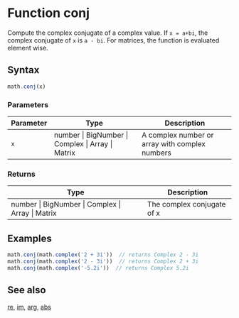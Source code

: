 <!-- Note: This file is automatically generated from source code comments. Changes made in this file will be overridden. -->
# Function conj
Compute the complex conjugate of a complex value.
If `x = a+bi`, the complex conjugate of `x` is `a - bi`.
For matrices, the function is evaluated element wise.
## Syntax
```js
math.conj(x)
```
### Parameters
Parameter | Type | Description
--------- | ---- | -----------
`x` | number &#124; BigNumber &#124; Complex &#124; Array &#124; Matrix |  A complex number or array with complex numbers
### Returns
Type | Description
---- | -----------
number &#124; BigNumber &#124; Complex &#124; Array &#124; Matrix |  The complex conjugate of x
## Examples
```js
math.conj(math.complex('2 + 3i'))  // returns Complex 2 - 3i
math.conj(math.complex('2 - 3i'))  // returns Complex 2 + 3i
math.conj(math.complex('-5.2i'))  // returns Complex 5.2i
```
## See also
[re](re.md),
[im](im.md),
[arg](arg.md),
[abs](abs.md)
